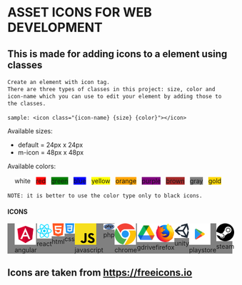 # ASSET ICONS FOR WEB DEVELOPMENT

## This is made for adding icons to a element using classes

    Create an element with icon tag.
    There are three types of classes in this project: size, color and icon-name which you can use to edit your element by adding those to the classes.

    sample: <icon class="{icon-name} {size} {color}"></icon>

Available sizes:
<ul>
    <li>default = 24px x 24px</li> 
    <li>m-icon = 48px x 48px</li> 
</ul>

Available colors:

<link rel="stylesheet" href="https://sabirama.github.io/style.css">
<div class="color-container" style="display:flex;flex-wrap:wrap;gap:12px;margin:16px;">
    <span style="background:#FFFFFF;">white</span>
    <span style="background:#FF0000;">red</span>
    <span style="background:#008000;">green</span>
    <span style="background:#0000FF;">blue</span>
    <span style="background:#FFFF00;">yellow</span>
    <span style="background:#FFA500;">orange</span>
    <span style="background:#800080;">purple</span>
    <span style="background:#A52A2A;">brown</span>
    <span style="background:#808080;">gray</span>
    <span style="background:#FFD700;">gold</span>
</div>

    NOTE: it is better to use the color type only to black icons.

<h4>ICONS</h4>
<div class="icon-container" style="display:flex;background:gray;padding-left:16px;padding:top:8px;">
    <span>
        <img class="icon" src="./assets/icons/angular.svg"></img>
        angular
    </span>
    <span>
        <img class="icon" src="./assets/icons/reactjs.svg"></img>
        react
    </span>
    <span>
        <img class="icon" src="./assets/icons/html.svg"></img>
        html
    </span>
    <span>
        <img class="icon" src="./assets/icons/css.svg"></img>
        css
    </span>
    <span>
        <img class="icon" src="./assets/icons/javascript.svg"></img>
        javascript
    </span>
    <span>
        <img class="icon" src="./assets/icons/php.svg"></img>
        php
    </span>
    <span>
        <img class="icon" src="./assets/icons/chrome.svg"></img>
        chrome
    </span>
    <span>
        <img class="icon" src="./assets/icons/gdrive.svg"></img>
        gdrive
    </span>
    <span>
        <img class="icon" src="./assets/icons/firefox.svg"></img>
        firefox
    </span>
    <span>
        <img class="icon" src="./assets/icons/unity.svg"></img>
        unity
    </span>
    <span>
        <img class="icon" src="./assets/icons/playstore.svg"></img>
        playstore
    </span>
    <span>
        <img class="icon" src="./assets/icons/steam.svg"></img>
        steam
    </span>
</div>

## Icons are taken from https://freeicons.io